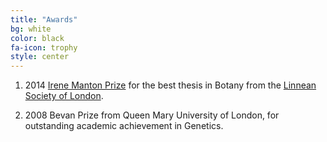 ```yaml
---
title: "Awards"
bg: white
color: black
fa-icon: trophy
style: center
---
```


1. 2014 [Irene Manton Prize](http://www.linnean.org/The-Society/awards_and_grants/The+Irene+Manton+Prize) for the best thesis in Botany from the [Linnean Society of London](http://www.linnean.org).

2. 2008 Bevan Prize from Queen Mary University of London, for outstanding academic achievement in Genetics.

<script>
  (function(i,s,o,g,r,a,m){i['GoogleAnalyticsObject']=r;i[r]=i[r]||function(){
  (i[r].q=i[r].q||[]).push(arguments)},i[r].l=1*new Date();a=s.createElement(o),
  m=s.getElementsByTagName(o)[0];a.async=1;a.src=g;m.parentNode.insertBefore(a,m)
  })(window,document,'script','//www.google-analytics.com/analytics.js','ga');

  ga('create', 'UA-64425631-1', 'auto');
  ga('send', 'pageview');

</script>

